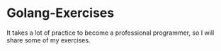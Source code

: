 # Golang-Exercises
It takes a lot of practice to become a professional programmer, so I will share some of my exercises.

